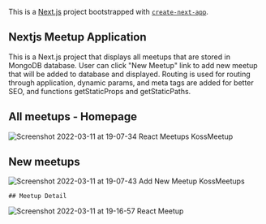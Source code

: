 This is a [Next.js](https://nextjs.org/) project bootstrapped with [`create-next-app`](https://github.com/vercel/next.js/tree/canary/packages/create-next-app).

## Nextjs Meetup Application

This is a Next.js project that displays all meetups that are stored in MongoDB database. User can click "New Meetup" link to add new meetup that will be added to database and displayed. Routing is used for routing through application, dynamic params, <head> and meta tags are added for better SEO, and functions getStaticProps and getStaticPaths.
  
 ## All meetups - Homepage
  ![Screenshot 2022-03-11 at 19-07-34 React Meetups KossMeetup](https://user-images.githubusercontent.com/71221268/157925930-f06491dc-e77e-4d77-aeb3-c9d1c6a2c058.png)

  
  ## New meetups
  
  ![Screenshot 2022-03-11 at 19-07-43 Add New Meetup KossMeetups](https://user-images.githubusercontent.com/71221268/157925959-661e2c3a-a9f6-421c-9c08-8a21d345f7e0.png)
  
  
    ## Meetup Detail
  
  
![Screenshot 2022-03-11 at 19-16-57 React Meetup](https://user-images.githubusercontent.com/71221268/157926366-d0a2033f-1822-4176-aa93-b22e4600d611.png)
